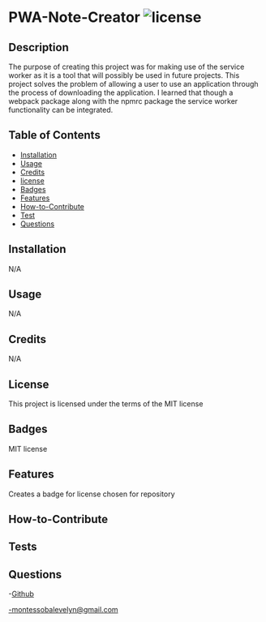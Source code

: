 # PWA-Note-Creator ![license](https://img.shields.io/badge/license-MIT-blue.svg)

## Description

The purpose of creating this project was for making use of the service worker as it is a tool that will possibly be used in future projects. This project solves the problem of allowing a user to use an application through the process of downloading the application. I learned that though a webpack package along with the npmrc package the service worker functionality can be integrated.

## Table of Contents

- [Installation](#installation)
- [Usage](#usage)
- [Credits](#credits)
- [license](#license)
- [Badges](#badges)
- [Features](#features)
- [How-to-Contribute](#how-to-contribute)
- [Test](#test)
- [Questions](#questions)

## Installation

N/A

## Usage

N/A

## Credits

N/A

## License

This project is licensed under the terms of the MIT license

## Badges

MIT license

## Features

Creates a badge for license chosen for repository

## How-to-Contribute

## Tests

## Questions

-[Github](https://github.com/EvelynMS1)

-montessobalevelyn@gmail.com